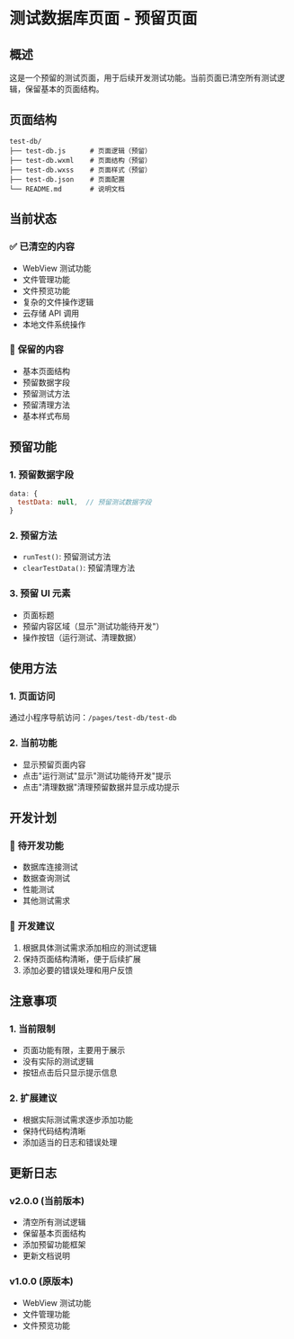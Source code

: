 # 测试数据库页面 - 预留页面

## 概述

这是一个预留的测试页面，用于后续开发测试功能。当前页面已清空所有测试逻辑，保留基本的页面结构。

## 页面结构

```
test-db/
├── test-db.js      # 页面逻辑（预留）
├── test-db.wxml    # 页面结构（预留）
├── test-db.wxss    # 页面样式（预留）
├── test-db.json    # 页面配置
└── README.md       # 说明文档
```

## 当前状态

### ✅ **已清空的内容**

- WebView 测试功能
- 文件管理功能
- 文件预览功能
- 复杂的文件操作逻辑
- 云存储 API 调用
- 本地文件系统操作

### 🎯 **保留的内容**

- 基本页面结构
- 预留数据字段
- 预留测试方法
- 预留清理方法
- 基本样式布局

## 预留功能

### 1. **预留数据字段**

```javascript
data: {
  testData: null,  // 预留测试数据字段
}
```

### 2. **预留方法**

- `runTest()`: 预留测试方法
- `clearTestData()`: 预留清理方法

### 3. **预留 UI 元素**

- 页面标题
- 预留内容区域（显示"测试功能待开发"）
- 操作按钮（运行测试、清理数据）

## 使用方法

### 1. **页面访问**

通过小程序导航访问：`/pages/test-db/test-db`

### 2. **当前功能**

- 显示预留页面内容
- 点击"运行测试"显示"测试功能待开发"提示
- 点击"清理数据"清理预留数据并显示成功提示

## 开发计划

### 🚧 **待开发功能**

- 数据库连接测试
- 数据查询测试
- 性能测试
- 其他测试需求

### 📝 **开发建议**

1. 根据具体测试需求添加相应的测试逻辑
2. 保持页面结构清晰，便于后续扩展
3. 添加必要的错误处理和用户反馈

## 注意事项

### 1. **当前限制**

- 页面功能有限，主要用于展示
- 没有实际的测试逻辑
- 按钮点击后只显示提示信息

### 2. **扩展建议**

- 根据实际测试需求逐步添加功能
- 保持代码结构清晰
- 添加适当的日志和错误处理

## 更新日志

### v2.0.0 (当前版本)

- 清空所有测试逻辑
- 保留基本页面结构
- 添加预留功能框架
- 更新文档说明

### v1.0.0 (原版本)

- WebView 测试功能
- 文件管理功能
- 文件预览功能
